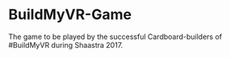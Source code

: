 # BuildMyVR-Game
The game to be played by the successful Cardboard-builders of #BuildMyVR during Shaastra 2017.
